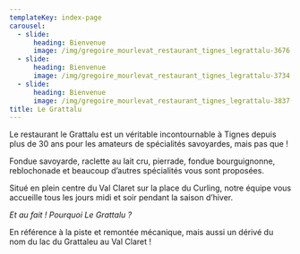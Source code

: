 ```yaml
---
templateKey: index-page
carousel:
  - slide:
      heading: Bienvenue
      image: /img/gregoire_mourlevat_restaurant_tignes_legrattalu-3676.jpg
  - slide:
      heading: Bienvenue
      image: /img/gregoire_mourlevat_restaurant_tignes_legrattalu-3734.jpg
  - slide:
      heading: Bienvenue
      image: /img/gregoire_mourlevat_restaurant_tignes_legrattalu-3837.jpg
title: Le Grattalu
---
```

Le restaurant le Grattalu est un véritable incontournable à Tignes depuis plus de 30 ans pour les amateurs de spécialités savoyardes, mais pas que !

Fondue savoyarde, raclette au lait cru, pierrade, fondue bourguignonne, reblochonade et beaucoup d’autres spécialités vous sont proposées.

Situé en plein centre du Val Claret sur la place du Curling, notre équipe vous accueille tous les jours midi et soir pendant la saison d’hiver.

_Et au fait ! Pourquoi Le Grattalu ?_

En référence à la piste et remontée mécanique, mais aussi un dérivé du nom du lac du Grattaleu au Val Claret !